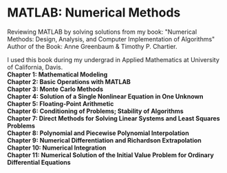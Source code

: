 # MATLAB: Numerical Methods
Reviewing MATLAB by solving solutions from my book:  "Numerical Methods: Design, Analysis, and Computer Implementation of Algorithms" Author of the Book: Anne Greenbaum &amp; Timothy P. Chartier.

I used this book during my undergrad in Applied Mathematics at University of California, Davis. <br> 
**Chapter 1: Mathematical Modeling** <br>
**Chapter 2: Basic Operations with MATLAB** <br>
**Chapter 3: Monte Carlo Methods** <br>
**Chapter 4: Solution of a Single Nonlinear Equation in One Unknown** <br>
**Chapter 5: Floating-Point Arithmetic** <br>
**Chapter 6: Conditioning of Problems; Stability of Algorithms** <br>
**Chapter 7: Direct Methods for Solving Linear Systems and Least Squares Problems** <br>
**Chapter 8: Polynomial and Piecewise Polynomial Interpolation** <br>
**Chapter 9: Numerical Differentiation and Richardson Extrapolation** <br>
**Chapter 10: Numerical Integration** <br>
**Chapter 11: Numerical Solution of the Initial Value Problem for Ordinary Differential Equations** <br>



